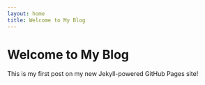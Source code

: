 ```yaml
---
layout: home
title: Welcome to My Blog
---
```


# Welcome to My Blog

This is my first post on my new Jekyll-powered GitHub Pages site!
